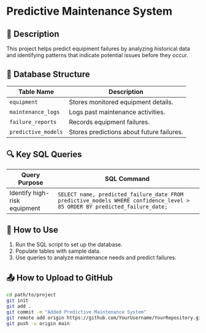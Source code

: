 # Predictive Maintenance System 

## 📌 Description
This project helps predict equipment failures by analyzing historical data and identifying patterns that indicate potential issues before they occur.

## 📂 Database Structure
| Table Name         | Description |
|--------------------|-------------|
| `equipment`       | Stores monitored equipment details. |
| `maintenance_logs` | Logs past maintenance activities. |
| `failure_reports`  | Records equipment failures. |
| `predictive_models` | Stores predictions about future failures. |

## 🔍 Key SQL Queries
| Query Purpose                     | SQL Command |
|------------------------------------|-------------|
| Identify high-risk equipment | `SELECT name, predicted_failure_date FROM predictive_models WHERE confidence_level > 85 ORDER BY predicted_failure_date;` |

## 🚀 How to Use
1. Run the SQL script to set up the database.
2. Populate tables with sample data.
3. Use queries to analyze maintenance needs and predict failures.

## 📤 How to Upload to GitHub
```bash
cd path/to/project
git init
git add .
git commit -m "Added Predictive Maintenance System"
git remote add origin https://github.com/YourUsername/YourRepository.git
git push -u origin main

